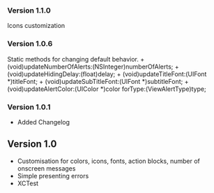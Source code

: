### Version 1.1.0
Icons customization

### Version 1.0.6
Static methods for changing default behavior.
	+ (void)updateNumberOfAlerts:(NSInteger)numberOfAlerts;
	+ (void)updateHidingDelay:(float)delay;
	+ (void)updateTitleFont:(UIFont *)titleFont;
	+ (void)updateSubTitleFont:(UIFont *)subtitleFont;
	+ (void)updateAlertColor:(UIColor *)color forType:(ViewAlertType)type;

### Version 1.0.1
* Added Changelog

## Version 1.0

* Customisation for colors, icons, fonts, action blocks, number of onscreen messages
* Simple presenting errors
* XCTest